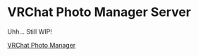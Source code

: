 # VRChat Photo Manager Server

Uhh... Still WIP!

[VRChat Photo Manager](https://github.com/phaze-the-dumb/VRChat-Photo-Manager)
